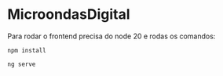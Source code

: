 # MicroondasDigital

Para rodar o frontend precisa do node 20 e rodas os comandos:
```
npm install

ng serve
```
